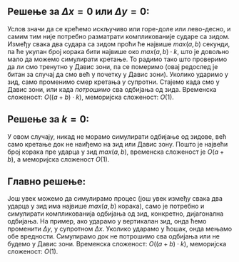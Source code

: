 ﻿##  Решење за $\Delta x = 0$ или  $\Delta y = 0$:
Услов значи да се крећемо искључиво или горе-доле или лево-десно, и самим тим није потребно разматрати компликованије сударе са зидом. Између свака два судара са зидом проћи ће највише $max(a, b)$ секунди, па ће укупан број корака бити највише око $max(a, b) \cdot k$, што је довољно мало да можемо симулирати кретање. То радимо тако што проверимо да ли смо тренутно у Давис зони, па се померимо (овај редослед је битан за случај да смо већ у почетку у Давис зони). Уколико ударимо у зид, само променимо смер кретања у супротни. Стајемо када смо у Давис зони, или када *потрошимо* сва одбијања од зида. Временска сложеност: $O((a+b)\cdot k)$, меморијска сложеност: $O(1)$. 

## Решење за $k = 0$:
У овом случају, никад не морамо симулирати одбијање од зидове, већ само кретање док не наиђемо на зид или Давис зону. Пошто је највећи број корака пре ударца у зид $max(a, b)$, временска сложеност је $O(a+b)$, а меморијска сложеност $О(1)$.

## Главно решење:
Још увек можемо да симулирамо процес (још увек између свака два ударца у зид има највише $max(a, b)$ корака), само је потребно и симулирати компликованија одбијања од зид, конкретно, дијагонална одбијања. На пример, ако ударамо у вертикалан зид, онда ћемо променити $\Delta y$, у супротном $\Delta x$. Уколико ударамо у ћошак, онда мењамо обе вредности. Симулирамо док не потрошимо сва одбијања или не будемо у Давис зони. Временска сложеност: $O((a+b)\cdot k)$, меморијска сложеност: $O(1)$. 

